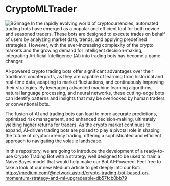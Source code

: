 # CryptoMLTrader
![BGImage](https://user-images.githubusercontent.com/55388978/232236036-371d5a8b-98c2-410c-9c01-93f3010d1437.png)
In the rapidly evolving world of cryptocurrencies, automated trading bots have emerged as a popular and efficient tool for both novice and seasoned traders. These bots are designed to execute trades on behalf of users by analyzing market data, trends, and applying predefined strategies. However, with the ever-increasing complexity of the crypto markets and the growing demand for intelligent decision-making, integrating Artificial Intelligence (AI) into trading bots has become a game-changer.

AI-powered crypto trading bots offer significant advantages over their traditional counterparts, as they are capable of learning from historical and real-time data, adapting to market fluctuations, and continuously improving their strategies. By leveraging advanced machine learning algorithms, natural language processing, and neural networks, these cutting-edge bots can identify patterns and insights that may be overlooked by human traders or conventional bots.

The fusion of AI and trading bots can lead to more accurate predictions, optimized risk management, and enhanced decision-making, ultimately yielding higher returns for traders. As the crypto market continues to expand, AI-driven trading bots are poised to play a pivotal role in shaping the future of cryptocurrency trading, offering a sophisticated and efficient approach to navigating the volatile landscape.

In this repository, we are going to introduce the development of a ready-to-use Crypto Trading Bot with a strategy well designed to be used to train a Naive Bayes model that would help make our Bot AI-Powered. Feel free to take a look at our new Medium article to get deeply into our Bot: https://medium.com/@network.astrid/crypto-trading-bot-based-on-momentum-strategy-and-ml-upgradeable-db57fcb0bb79
